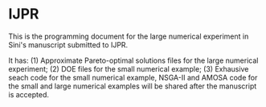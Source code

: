 # IJPR

This is the programming document for the large numerical experiment in Sini's manuscript submitted to IJPR.

It has: 
       (1) Approximate Pareto-optimal solutions files for the large numerical experiment;
       (2) DOE files for the small numerical example;
       (3) Exhausive seach code for the small numerical example, NSGA-II and AMOSA code for the small and large numerical examples will be shared after the manuscript is accepted.
